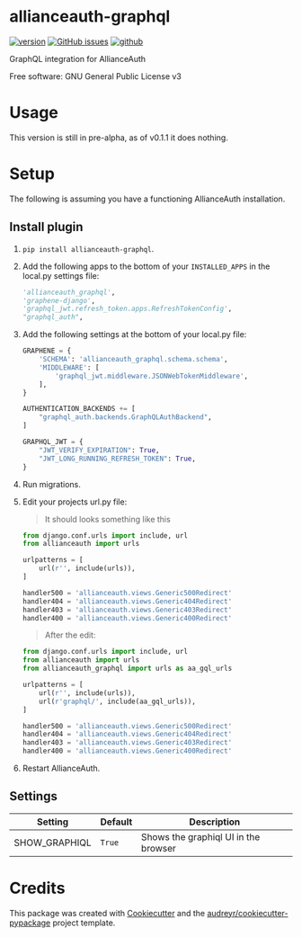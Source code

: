 # allianceauth-graphql

[![version](https://img.shields.io/pypi/v/allianceauth_graphql.svg)](https://pypi.python.org/pypi/allianceauth_graphql)
[![GitHub issues](https://img.shields.io/github/issues/Maestro-Zacht/allianceauth-graphql)](https://github.com/Maestro-Zacht/allianceauth-graphql/issues)
[![github](https://img.shields.io/badge/docs-github-brightgreen)](https://github.com/Maestro-Zacht/allianceauth-graphql)


GraphQL integration for AllianceAuth


Free software: GNU General Public License v3


Usage
=====

This version is still in pre-alpha, as of v0.1.1 it does nothing.


Setup
=====

The following is assuming you have a functioning AllianceAuth installation.


Install plugin
--------------

1. `pip install allianceauth-graphql`.
2. Add the following apps to the bottom of your `INSTALLED_APPS` in the local.py settings file:
    ``` python
    'allianceauth_graphql',
    'graphene-django',
    'graphql_jwt.refresh_token.apps.RefreshTokenConfig',
    "graphql_auth",
    ```
3. Add the following settings at the bottom of your local.py file:
    ``` python
    GRAPHENE = {
        'SCHEMA': 'allianceauth_graphql.schema.schema',
        'MIDDLEWARE': [
            'graphql_jwt.middleware.JSONWebTokenMiddleware',
        ],
    }

    AUTHENTICATION_BACKENDS += [
        "graphql_auth.backends.GraphQLAuthBackend",
    ]

    GRAPHQL_JWT = {
        "JWT_VERIFY_EXPIRATION": True,
        "JWT_LONG_RUNNING_REFRESH_TOKEN": True,
    }
    ```
4. Run migrations.
5. Edit your projects url.py file:

   > It should looks something like this

    ``` python
    from django.conf.urls import include, url
    from allianceauth import urls

    urlpatterns = [
        url(r'', include(urls)),
    ]

    handler500 = 'allianceauth.views.Generic500Redirect'
    handler404 = 'allianceauth.views.Generic404Redirect'
    handler403 = 'allianceauth.views.Generic403Redirect'
    handler400 = 'allianceauth.views.Generic400Redirect'
    ```

   > After the edit:
    
    ``` python
    from django.conf.urls import include, url
    from allianceauth import urls
    from allianceauth_graphql import urls as aa_gql_urls

    urlpatterns = [
        url(r'', include(urls)),
        url(r'graphql/', include(aa_gql_urls)),
    ]

    handler500 = 'allianceauth.views.Generic500Redirect'
    handler404 = 'allianceauth.views.Generic404Redirect'
    handler403 = 'allianceauth.views.Generic403Redirect'
    handler400 = 'allianceauth.views.Generic400Redirect'
    ```
6. Restart AllianceAuth.


Settings
--------

| Setting       | Default | Description                          |
| ------------- | ------- | ------------------------------------ |
| SHOW_GRAPHIQL | `True`  | Shows the graphiql UI in the browser |




Credits
=======
This package was created with [Cookiecutter](https://github.com/audreyr/cookiecutter) and the [audreyr/cookiecutter-pypackage](https://github.com/audreyr/cookiecutter-pypackage) project template.